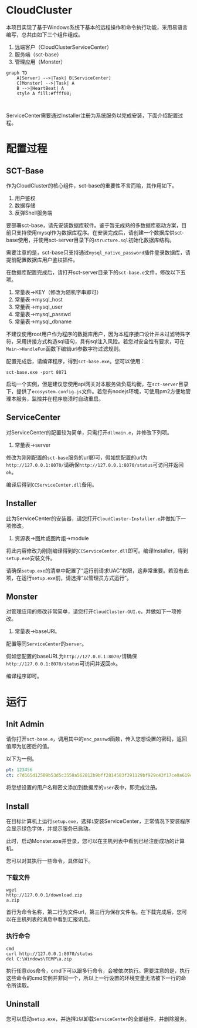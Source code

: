 # CloudCluster

本项目实现了基于Windows系统下基本的远程操作和命令执行功能，采用易语言编写，总共由如下三个组件组成。

1. 远端客户（CloudClusterServiceCenter）
2. 服务端（sct-base）
3. 管理应用（Monster）

```mermaid
graph TD
	A[Server] -->|Task| B[ServiceCenter]
	C[Monster] -->|Task| A
    B -->|HeartBeat| A
    style A fill:#ffff00;
    
 
```

ServiceCenter需要通过Installer注册为系统服务以完成安装，下面介绍配置过程。

# 配置过程

## SCT-Base

作为CloudCluster的核心组件，sct-base的重要性不言而喻，其作用如下。

1. 用户鉴权
2. 数据存储
3. 反弹Shell服务端

要部署sct-base，请先安装数据库软件。鉴于暂无成熟的多数据库驱动方案，目前只支持使用mysql作为数据库程序。在安装完成后，请创建一个数据库供sct-base使用，并使用sct-server目录下的`structure.sql`初始化数据库结构。

需要注意的是，sct-base只支持通过`mysql_native_password`插件登录数据库，请提前配置数据库用户鉴权插件。

在数据库配置完成后，请打开sct-server目录下的`sct-base.e`文件，修改以下五项。

1. 常量表->KEY（修改为随机字串即可）
2. 常量表->mysql_host
3. 常量表->mysql_user
4. 常量表->mysql_passwd
5. 常量表->mysql_dbname

不建议使用root用户作为程序的数据库用户，因为本程序接口设计并未过滤特殊字符，采用拼接方式构造sql语句，具有sql注入风险。若您对安全性有要求，可在`Main->HandleFun`函数下编辑url参数字符过滤规则。

配置完成后，请编译程序，得到`sct-base.exe`。您可以使用：

```shell
sct-base.exe -port 8071
```

启动一个实例，但是建议您使用api网关对本服务做负载均衡，在`sct-server`目录下，提供了`ecosystem.config.js`文件。若您有nodejs环境，可使用pm2方便地管理本服务，监控并在程序崩溃时自动重启。

## ServiceCenter

对ServiceCenter的配置较为简单，只需打开`dllmain.e`，并修改下列项。

1. 常量表->server

修改为刚刚配置的`sct-base`服务的url即可，假如您配置的url为`http://127.0.0.1:8070/`请确保`http://127.0.0.1:8070/status`可访问并返回`ok`。

编译后得到`CCServiceCenter.dll`备用。

## Installer

此为ServiceCenter的安装器，请您打开`CloudCluster-Installer.e`并做如下一项修改。

1. 资源表->图片或图片组->module

将此内容修改为刚刚编译得到的`CCServiceCenter.dll`即可。编译Installer，得到`setup.exe`安装文件。

请确保`setup.exe`的清单中配置了“运行前请求UAC”权限，这非常重要。若没有此项，在运行`setup.exe`前，请选择“以管理员方式运行”。

## Monster

对管理应用的修改非常简单，请您打开`CloudCluster-GUI.e`，并做如下一项修改。

1. 常量表->baseURL

配置等同`ServiceCenter`的`server`。

假如您配置的baseURL为`http://127.0.0.1:8070/`请确保`http://127.0.0.1:8070/status`可访问并返回`ok`。

编译程序即可。

# 运行

## Init Admin

请你打开`sct-base.e`，调用其中的`enc_passwd`函数，传入您想设置的密码，返回值即为加密后的值。

以下为一例。

```yaml
pt: 123456
ct: c7d165d12589b53d5c3558a562812b9bff2814583f391129bf929c43f17ce0a619c23e9a4d68552f1c507646159d93fe
```

将您想设置的用户名和密文添加到数据库的`user`表中，即完成注册。

## Install

在目标计算机上运行`setup.exe`，选择`1`安装ServiceCenter，正常情况下安装程序会显示绿色字体，并提示服务已启动。

此时，启动Monster.exe并登录，您可以在主机列表中看到已经注册成功的计算机。

您可以对其执行一些命令，具体如下。

### 下载文件

```
wget
http://127.0.0.1/download.zip
a.zip
```

首行为命令名称，第二行为文件url，第三行为保存文件名。在下载完成后，您可以在主机列表的消息中看到汇报讯息。

### 执行命令

```
cmd
curl http://127.0.0.1:8070/status
del C:\Windows\TEMP\a.zip
```

执行任意dos命令，cmd下可以跟多行命令，会被依次执行。需要注意的是，执行这些命令的cmd实例并非同一个，所以上一行设置的环境变量无法被下一行的命令所读取。

## Uninstall

您可以启动`setup.exe`，并选择`2`以卸载`ServiceCenter`的全部组件，并删除服务。